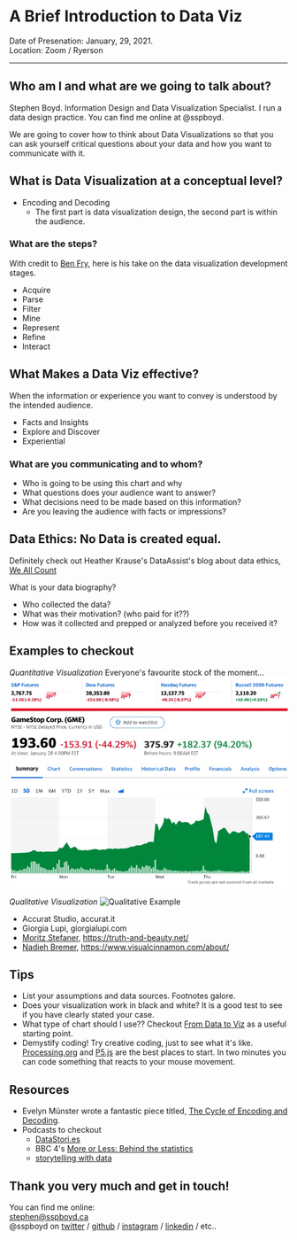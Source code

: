 # A Brief Introduction to Data Viz

Date of Presenation: January, 29, 2021.  
Location: Zoom / Ryerson

---

## Who am I and what are we going to talk about?

Stephen Boyd. Information Design and Data Visualization Specialist. I run a data design practice. You can find me online at @sspboyd.

We are going to cover how to think about Data Visualizations so that you can ask yourself critical questions about your data and how you want to communicate with it. 


## What is Data Visualization at a conceptual level?

- Encoding and Decoding
  - The first part is data visualization design, the second part is within the audience. 

### What are the steps?
With credit to [Ben Fry](https://www.benfry.com/), here is his take on the data visualization development stages.

- Acquire
- Parse
- Filter
- Mine
- Represent
- Refine
- Interact

## What Makes a Data Viz effective?
When the information or experience you want to convey is understood by the intended audience.

- Facts and Insights
- Explore and Discover
- Experiential 

### What are you communicating and to whom? 
- Who is going to be using this chart and why
- What questions does your audience want to answer? 
- What decisions need to be made based on this information?
- Are you leaving the audience with facts or impressions?

## Data Ethics: No Data is created equal.
Definitely check out Heather Krause's DataAssist's blog about data ethics, [We All Count](https://idatassist.com/we-all-count/)

What is your data biography?
- Who collected the data?
- What was their motivation? (who paid for it??)
- How was it collected and prepped or analyzed before you received it?

## Examples to checkout
*Quantitative Visualization*
Everyone's favourite stock of the moment...
![$GME Quantitative Example](assets/GME.jpg)

*Qualitative Visualization*
![Qualitative Example](https://66.media.tumblr.com/tumblr_ld2wwj6zWw1qz4fww.jpg)

- Accurat Studio, accurat.it
- Giorgia Lupi, giorgialupi.com
- [Moritz Stefaner](https://truth-and-beauty.net/), https://truth-and-beauty.net/
- [Nadieh Bremer](https://www.visualcinnamon.com/about/), https://www.visualcinnamon.com/about/

## Tips
- List your assumptions and data sources. Footnotes galore. 
- Does your visualization work in black and white? It is a good test to see if you have clearly stated your case. 
- What type of chart should I use?? Checkout [From Data to Viz](https://www.data-to-viz.com/) as a useful starting point. 
- Demystify coding! Try creative coding, just to see what it's like. [Processing.org](http://Processing.org) and [P5.js](http://P5js.org) are the best places to start. In two minutes you can code something that reacts to your mouse movement. 

## Resources
- Evelyn Münster wrote a fantastic piece titled, [The Cycle of Encoding and Decoding](https://medium.com/nightingale/the-cycle-of-encoding-and-decoding-f3ff17010631).
 - Podcasts to checkout
   - [DataStori.es](http://Datastori.es/)
   - BBC 4's [More or Less: Behind the statistics](https://www.bbc.co.uk/programmes/p02nrss1/episodes/downloads)
   - [storytelling with data](https://www.storytellingwithdata.com/podcast)


## Thank you very much and get in touch!
You can find me online:  
stephen@sspboyd.ca  
@sspboyd on [twitter](https://twitter.com/sspboyd) / [github](https://github.com/sspboyd) / [instagram](https://www.instagram.com/sspboyd/) / [linkedin](https://www.linkedin.com/in/sspboyd/) / etc..
